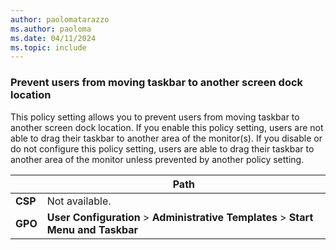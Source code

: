 ```yaml
---
author: paolomatarazzo
ms.author: paoloma
ms.date: 04/11/2024
ms.topic: include
---
```


### Prevent users from moving taskbar to another screen dock location

This policy setting allows you to prevent users from moving taskbar to another screen dock location. If you enable this policy setting, users are not able to drag their taskbar to another area of the monitor(s). If you disable or do not configure this policy setting, users are able to drag their taskbar to another area of the monitor unless prevented by another policy setting.

|  | Path |
|--|--|
| **CSP** | Not available. |
| **GPO** | **User Configuration** > **Administrative Templates** > **Start Menu and Taskbar** |
